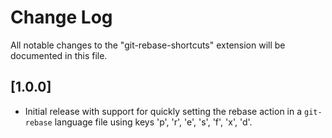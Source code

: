 # Change Log

All notable changes to the "git-rebase-shortcuts" extension will be documented in this file.

## [1.0.0]

- Initial release with support for quickly setting the rebase action in a `git-rebase` language file using keys 'p', 'r', 'e', 's', 'f', 'x', 'd'.